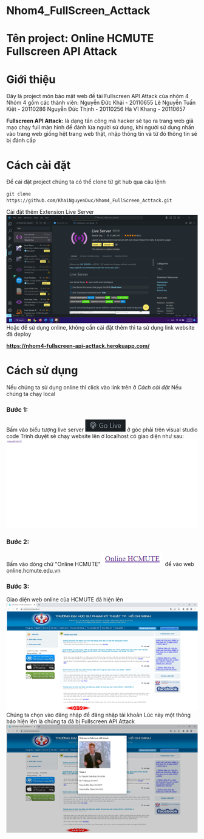 # Nhom4_FullScreen_Acttack



# Tên project: Online HCMUTE Fullscreen API Attack


# Giới thiệu
Đây là project môn bảo mật web đề tài Fullscreen API Attack của nhóm 4
Nhóm 4 gồm các thành viên:
Nguyễn Đức Khải - 20110655
Lê Nguyễn Tuấn Kiệt - 20110286
Nguyễn Đức Thịnh - 20110256
Hà Vĩ Khang - 20110657

**Fullscreen API Attack:** là dạng tấn công mà hacker sẽ tạo ra trang web giả mạo chạy full màn hình để đánh lừa người sử dụng, khi người sử dụng nhấn vào trang web giống hệt trang web thật, nhập thông tin và từ đó thông tin sẽ bị đánh cắp

# Cách cài đặt
Để cài đặt project chúng ta có thể clone từ git hub qua câu lệnh

`git clone https://github.com/KhaiNguyenDuc/Nhom4_FullScreen_Acttack.git`

Cài đặt thêm Extension Live Server
![markdown](./img/RunProject/1.png)
Hoặc để sử dụng online, không cần cài đặt thêm thì ta sử dụng link website đã deploy

**https://nhom4-fullscreen-api-acttack.herokuapp.com/**

# Cách sử dụng
Nếu chúng ta sử dụng online thì click vào link trên ở *Cách cài đặt*
Nếu chúng ta chạy local

### Bước 1:
Bấm vào biểu tượng live server ![markdown](./img/RunProject/2.png) ở góc phải trên visual studio code
Trình duyệt sẽ chạy website lên ở localhost có giao diện như sau:
![markdown](./img/RunProject/3.png)

### Bước 2:
Bấm vào dòng chữ "Online HCMUTE" ![markdown](./img/RunProject/4.png) để vào web online.hcmute.edu.vn

### Bước 3:
Giao diện web online của HCMUTE đã hiện lên
![markdown](./img/RunProject/5.png)
Chúng ta chọn vào đăng nhập để đăng nhập tài khoản
Lúc này một thông báo hiện lên là chúng ta đã bị Fullscreen API Attack
![markdown](./img/RunProject/6.png)
